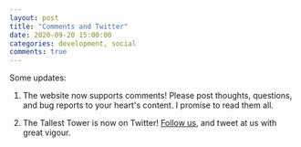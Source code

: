 ```yaml
---
layout: post
title: "Comments and Twitter"
date: 2020-09-20 15:00:00
categories: development, social
comments: true
---
```

Some updates:

1. The website now supports comments! Please post thoughts, questions, and bug reports to your heart's content. I promise to read them all.

2. The Tallest Tower is now on Twitter! [Follow us](https://twitter.com/tallesttower1), and tweet at us with great vigour.
